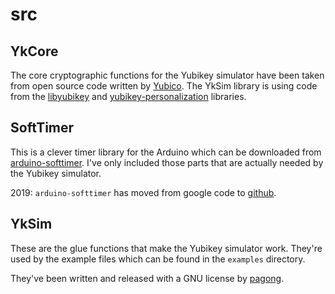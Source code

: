 # src


## YkCore

The core cryptographic functions for the Yubikey simulator have been taken
from open source code written by [Yubico](http://www.yubico.com/).
The YkSim library is using code from the [libyubikey](https://github.com/Yubico/yubico-c) and
[yubikey-personalization](https://github.com/Yubico/yubikey-personalization) libraries.


## SoftTimer

This is a clever timer library for the Arduino which can be downloaded
from [arduino-softtimer](http://code.google.com/p/arduino-softtimer/).
I've only included those parts that are actually needed by the Yubikey simulator.

2019: `arduino-softtimer` has moved from google code to 
[github](https://github.com/prampec/arduino-softtimer).


## YkSim

These are the glue functions that make the Yubikey simulator work.
They're used by the example files which can be found in the `examples` directory.

They've been written and released with a GNU license by [pagong](mailto:pa90n9@gmail.com).

